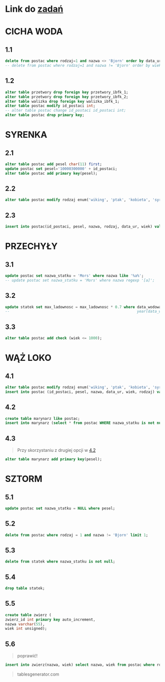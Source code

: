# Link do [zadań](https://github.com/kropiak/bazy_inf/blob/main/lab_05/lab_05.pdf)
# CICHA WODA
## 1.1 

``` SQL
delete from postac where rodzaj=1 and nazwa <> 'Bjorn' order by data_urodzenia asc limit 2;
-- delete from postac where rodzaj=1 and nazwa != 'Bjorn' order by wiek desc limit 2;
```

## 1.2
``` SQL
alter table przetwory drop foreign key przetwory_ibfk_1;
alter table przetwory drop foreign key przetwory_ibfk_2;
alter table walizka drop foreign key walizka_ibfk_1;
alter table postac modify id_postaci int;
-- alter table postac change id_postaci id_postaci int;
alter table postac drop primary key;
```
# SYRENKA

## 2.1
``` SQL
alter table postac add pesel char(11) first;
update postac set pesel='10000300000' + id_postaci;
alter table postac add primary key(pesel);
```
## 2.2
``` SQL
alter table postac modify rodzaj enum('wiking', 'ptak', 'kobieta', 'syrena');
```
## 2.3
```SQL
insert into postac(id_postaci, pesel, nazwa, rodzaj, data_ur, wiek) values (7, '45698712300', 'Gertruda Nieszczera', 4, '1201-11-22', 78);
```

# PRZECHYŁY
## 3.1
``` SQL
update postac set nazwa_statku = 'Mors' where nazwa like '%a%';
-- update postac set nazwa_statku = 'Mors' where nazwa regexp '[a]';
```

## 3.2
```SQL
update statek set max_ladownosc = max_ladownosc * 0.7 where data_wodowania beetween '1901-01-01' and '2000-11-31';
--                                                          year(data_wodowania) between 1901 and 2000;
```
## 3.3
```SQL
alter table postac add check (wiek <= 1000);
```

# WĄŻ LOKO
## 4.1
``` SQL
alter table postac modify rodzaj enum('wiking', 'ptak', 'kobieta', 'syrena', 'gad');
insert into postac (id_postaci, pesel, nazwa, data_ur, wiek, rodzaj) values (8, '00000000000','Loko', '666-06-06', 611, 5);
```
## 4.2
```SQL
create table marynarz like postac;
insert into marynarz (select * from postac WHERE nazwa_statku is not null);
```
## 4.3
> Przy skorzystaniu z drugiej opcji w [4.2](#42)
```SQL
alter table marynarz add primary key(pesel);
```
# SZTORM
## 5.1
``` SQL
update postac set nazwa_statku = NULL where pesel;
```
## 5.2
``` SQL
delete from postac where rodzaj = 1 and nazwa != 'Bjorn' limit 1;
```
## 5.3
``` SQL
delete from statek where nazwa_statku is not null;
```
## 5.4
``` SQL
drop table statek;
```
## 5.5
``` SQL
create table zwierz (
zwierz_id int primary key auto_increment,
nazwa varchar(55),
wiek int unsigned);
```
## 5.6
> poprawić!
``` SQL
insert into zwierz(nazwa, wiek) select nazwa, wiek from postac where rodzaj = 'ptak' or rodzaj = 'gad';
```
> tablesgenerator.com

